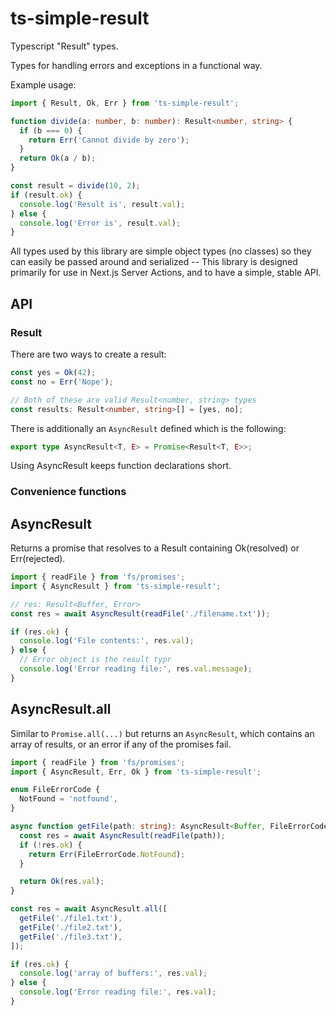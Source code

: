# ts-simple-result

Typescript "Result" types.

Types for handling errors and exceptions in a functional way.

Example usage:

```typescript
import { Result, Ok, Err } from 'ts-simple-result';

function divide(a: number, b: number): Result<number, string> {
  if (b === 0) {
    return Err('Cannot divide by zero');
  }
  return Ok(a / b);
}

const result = divide(10, 2);
if (result.ok) {
  console.log('Result is', result.val);
} else {
  console.log('Error is', result.val);
}
```

All types used by this library are simple object types (no classes) so they can easily be passed around and serialized -- This library is designed primarily for use in Next.js Server Actions, and to have a simple, stable API.

## API

### Result

There are two ways to create a result:

```typescript
const yes = Ok(42);
const no = Err('Nope');

// Both of these are valid Result<number, string> types
const results: Result<number, string>[] = [yes, no];
```

There is additionally an `AsyncResult` defined which is the following:

```typescript
export type AsyncResult<T, E> = Promise<Result<T, E>>;
```

Using AsyncResult keeps function declarations short.

### Convenience functions

## AsyncResult

Returns a promise that resolves to a Result containing Ok(resolved) or Err(rejected).

```typescript
import { readFile } from 'fs/promises';
import { AsyncResult } from 'ts-simple-result';

// res: Result<Buffer, Error>
const res = await AsyncResult(readFile('./filename.txt'));

if (res.ok) {
  console.log('File contents:', res.val);
} else {
  // Error object is the result typr
  console.log('Error reading file:', res.val.message);
}
```

## AsyncResult.all

Similar to `Promise.all(...)` but returns an `AsyncResult`, which contains an array of results, or an error if any of the promises fail.

```typescript
import { readFile } from 'fs/promises';
import { AsyncResult, Err, Ok } from 'ts-simple-result';

enum FileErrorCode {
  NotFound = 'notfound',
}

async function getFile(path: string): AsyncResult<Buffer, FileErrorCode> {
  const res = await AsyncResult(readFile(path));
  if (!res.ok) {
    return Err(FileErrorCode.NotFound);
  }

  return Ok(res.val);
}

const res = await AsyncResult.all([
  getFile('./file1.txt'),
  getFile('./file2.txt'),
  getFile('./file3.txt'),
]);

if (res.ok) {
  console.log('array of buffers:', res.val);
} else {
  console.log('Error reading file:', res.val);
}
```
